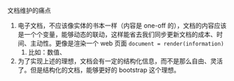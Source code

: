 文档维护的痛点

1. 电子文档，不应该像实体的书本一样（内容是 one-off 的），文档的内容应该是一个个变量，能够动态的联动，这样能省去我们同步更新文档的成本、时间、主动性。更像是渲染一个 web 页面 `document = render(information)`
   1. 比如：数值、
2. 为了实现上述的理想，文档会有一定的结构化信息，而不是那么自由、灵活了。但是结构化的文档，能够更好的 bootstrap 这个理想。
